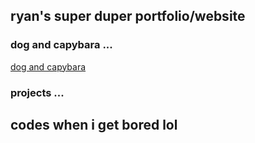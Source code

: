 ## ryan's super duper portfolio/website

### dog and capybara ... 
[dog and capybara](https://www.youtube.com/watch?v=SCwcJsBYL3o)

### projects ... 
## codes when i get bored lol
